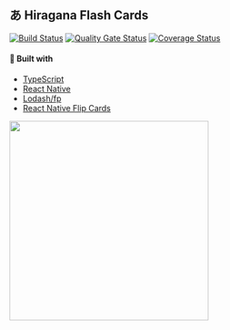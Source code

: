 ## あ Hiragana Flash Cards

[![Build Status](https://travis-ci.org/thenationofalex/hiragana-cards.svg?branch=master)](https://travis-ci.org/thenationofalex/hiragana-cards)
[![Quality Gate Status](https://sonarcloud.io/api/project_badges/measure?project=thenationofalex_hiragana-cards&metric=alert_status)](https://sonarcloud.io/dashboard?id=thenationofalex_hiragana-cards)
[![Coverage Status](https://coveralls.io/repos/github/thenationofalex/hiragana-cards/badge.svg?branch=master)](https://coveralls.io/github/thenationofalex/hiragana-cards?branch=master)

#### 🔨 Built with

- [TypeScript](https://www.typescriptlang.org/)
- [React Native](https://reactnative.dev/)
- [Lodash/fp](https://github.com/lodash/lodash/wiki/FP-Guide)
- [React Native Flip Cards](https://github.com/moschan/react-native-flip-card)

<img src="https://www.thenationofalex.com/hiragana-demo.gif" width="350" />
